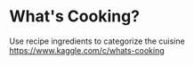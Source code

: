 # What's Cooking?
Use recipe ingredients to categorize the cuisine
https://www.kaggle.com/c/whats-cooking
